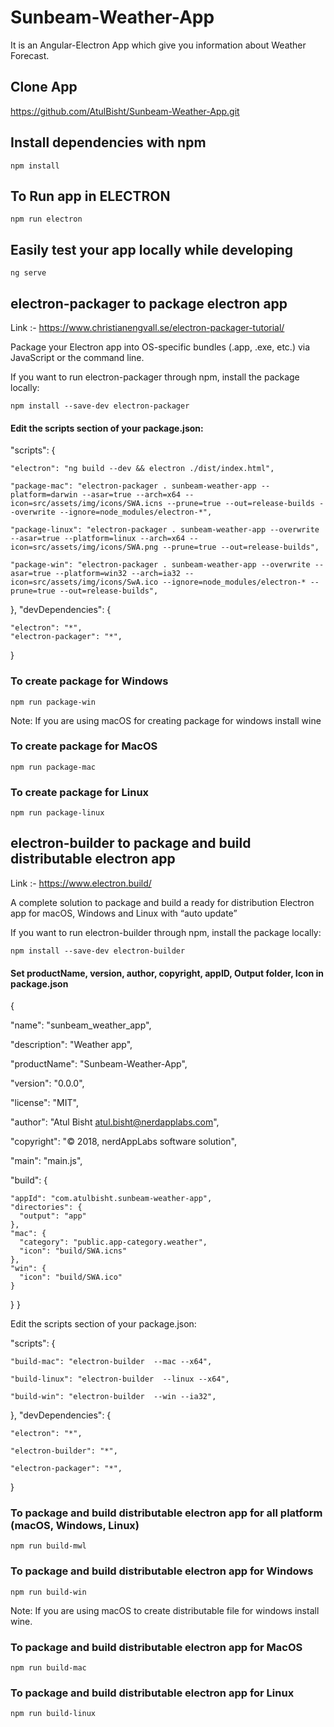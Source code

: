 # Sunbeam-Weather-App

It is an Angular-Electron App which give you information about Weather Forecast.

## Clone App
<https://github.com/AtulBisht/Sunbeam-Weather-App.git>

## Install dependencies with npm 

``npm install``

## To Run app in ELECTRON

``npm run electron``

## Easily test your app locally while developing

``ng serve``

## electron-packager to package electron app

Link :- 
<https://www.christianengvall.se/electron-packager-tutorial/>

Package your Electron app into OS-specific bundles (.app, .exe, etc.) via JavaScript or the command line.

If you want to run electron-packager through npm, install the package locally:

``npm install --save-dev electron-packager``

#### Edit the scripts section of your package.json:

 "scripts": {

    "electron": "ng build --dev && electron ./dist/index.html",

    "package-mac": "electron-packager . sunbeam-weather-app --platform=darwin --asar=true --arch=x64 --icon=src/assets/img/icons/SWA.icns --prune=true --out=release-builds --overwrite --ignore=node_modules/electron-*",

    "package-linux": "electron-packager . sunbeam-weather-app --overwrite --asar=true --platform=linux --arch=x64 --icon=src/assets/img/icons/SWA.png --prune=true --out=release-builds",

    "package-win": "electron-packager . sunbeam-weather-app --overwrite --asar=true --platform=win32 --arch=ia32 --icon=src/assets/img/icons/SwA.ico --ignore=node_modules/electron-* --prune=true --out=release-builds",

  },
  "devDependencies": {

    "electron": "*",
    "electron-packager": "*",
    
  } 

### To create package for Windows
``npm run package-win``

Note: If you are using macOS for creating package for windows install wine

### To create package for MacOS
``npm run package-mac``

### To create package for Linux
``npm run package-linux``

## electron-builder to package and build distributable electron app

Link :-
 <https://www.electron.build/>

A complete solution to package and build a ready for distribution Electron app for macOS, Windows and Linux with “auto update”

If you want to run electron-builder through npm, install the package locally:

``npm install --save-dev electron-builder``

#### Set productName, version, author, copyright, appID, Output folder, Icon in package.json
 {

   "name": "sunbeam_weather_app",

  "description": "Weather app",

  "productName": "Sunbeam-Weather-App",

  "version": "0.0.0",

  "license": "MIT",

  "author": "Atul Bisht 
  <atul.bisht@nerdapplabs.com>",

  "copyright": "© 2018, nerdAppLabs software solution",

  "main": "main.js",

  "build": {

    "appId": "com.atulbisht.sunbeam-weather-app",
    "directories": {
      "output": "app"
    },
    "mac": {
      "category": "public.app-category.weather",
      "icon": "build/SWA.icns"
    },
    "win": {
      "icon": "build/SWA.ico"
    }
  }
 }

Edit the scripts section of your package.json:

"scripts": {
  
    "build-mac": "electron-builder  --mac --x64",

    "build-linux": "electron-builder  --linux --x64",

    "build-win": "electron-builder  --win --ia32",
   
  },
  "devDependencies": {
   
    "electron": "*",

    "electron-builder": "*",

    "electron-packager": "*",
  }

### To package and build distributable electron app for all platform (macOS, Windows, Linux) 
``npm run build-mwl``

### To package and build distributable electron app for Windows 
``npm run build-win``

Note: If you are using macOS to create distributable file for windows install wine.

### To package and build distributable electron app for MacOS 
``npm run build-mac``

### To package and build distributable electron app for Linux 
``npm run build-linux``